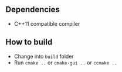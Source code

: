
## Dependencies

- C++11 compatible compiler


## How to build

- Change into `build` folder
- Run `cmake ..` or `cmake-gui ..` or `ccmake ..`
